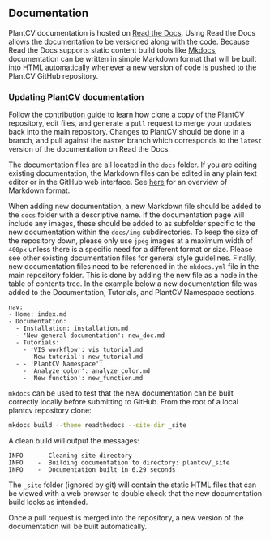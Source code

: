## Documentation

PlantCV documentation is hosted on [Read the Docs](https://readthedocs.org/). 
Using Read the Docs allows the documentation to be versioned along with
the code. Because Read the Docs supports static content build tools like
[Mkdocs](http://www.mkdocs.org/), documentation can be written in simple
Markdown format that will be built into HTML automatically whenever a 
new version of code is pushed to the PlantCV GitHub repository.

### Updating PlantCV documentation

Follow the [contribution guide](CONTRIBUTING.md) to learn how clone a copy of the PlantCV
repository, edit files, and generate a `pull` request to merge your updates back into the 
main repository. Changes to PlantCV should be done in a branch, and pull against the 
`master` branch  which corresponds to the `latest` version of the documentation on Read the Docs.

The documentation files are all located in the `docs` folder. If you are
editing existing documentation, the Markdown files can be edited in any
plain text editor or in the GitHub web interface. 
See [here](https://github.com/adam-p/markdown-here/wiki/Markdown-Cheatsheet)
for an overview of Markdown format.

When adding new documentation, a new Markdown file should be added to
the `docs` folder with a descriptive name. If the documentation page
will include any images, these should be added to as subfolder specific
to the new documentation within the `docs/img` subdirectories. To keep
the size of the repository down, please only use `jpeg` images at a
maximum width of `400px` unless there is a specific need for a different
format or size. Please see other existing documentation files for
general style guidelines. Finally, new documentation files need to be
referenced in the `mkdocs.yml` file in the main repository folder. This
is done by adding the new file as a node in the table of contents tree.
In the example below a new documentation file was added to the
Documentation, Tutorials, and PlantCV Namespace sections.

```
nav:
- Home: index.md
- Documentation:
  - Installation: installation.md
  - 'New general documentation': new_doc.md
  - Tutorials:
    - 'VIS workflow': vis_tutorial.md
    - 'New tutorial': new_tutorial.md
  - - 'PlantCV Namespace':
    - 'Analyze color': analyze_color.md
    - 'New function': new_function.md

```

`mkdocs` can be used to test that the new documentation can be built
correctly locally before submitting to GitHub. From the root of a local
plantcv repository clone:

```bash
mkdocs build --theme readthedocs --site-dir _site

```

A clean build will output the messages:

```
INFO    -  Cleaning site directory
INFO    -  Building documentation to directory: plantcv/_site
INFO    -  Documentation built in 6.29 seconds

```

The `_site` folder (ignored by git) will contain the static HTML files
that can be viewed with a web browser to double check that the new
documentation build looks as intended.

Once a pull request is merged into the repository, a new
version of the documentation will be built automatically.
